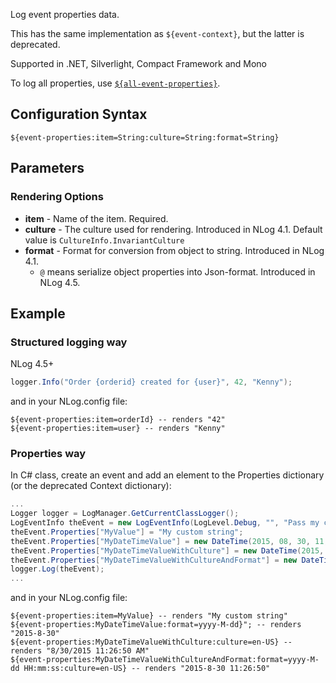 Log event properties data. 

This has the same implementation as `${event-context}`, but the latter is deprecated. 

Supported in .NET, Silverlight, Compact Framework and Mono

To log all properties, use [`${all-event-properties}`](All-Event-Properties-Layout-Renderer).

## Configuration Syntax
```
${event-properties:item=String:culture=String:format=String}
```

## Parameters
### Rendering Options
* **item** - Name of the item. Required.
* **culture** - The culture used for rendering. Introduced in NLog 4.1. Default value is `CultureInfo.InvariantCulture`
* **format** - Format for conversion from object to string. Introduced in NLog 4.1. 
  * `@` means serialize object properties into Json-format. Introduced in NLog 4.5.


## Example

### Structured logging way

NLog 4.5+

```c#
logger.Info("Order {orderid} created for {user}", 42, "Kenny");
```

and in your NLog.config file:

```
${event-properties:item=orderId} -- renders "42"
${event-properties:item=user} -- renders "Kenny"
```

### Properties way

In C# class, create an event and add an element to the Properties dictionary (or the deprecated Context dictionary):
```csharp
...
Logger logger = LogManager.GetCurrentClassLogger();
LogEventInfo theEvent = new LogEventInfo(LogLevel.Debug, "", "Pass my custom value");
theEvent.Properties["MyValue"] = "My custom string";
theEvent.Properties["MyDateTimeValue"] = new DateTime(2015, 08, 30, 11, 26, 50);
theEvent.Properties["MyDateTimeValueWithCulture"] = new DateTime(2015, 08, 30, 11, 26, 50);
theEvent.Properties["MyDateTimeValueWithCultureAndFormat"] = new DateTime(2015, 08, 30, 11, 26, 50);
logger.Log(theEvent);
...
```

and in your NLog.config file:

```
${event-properties:item=MyValue} -- renders "My custom string"
${event-properties:MyDateTimeValue:format=yyyy-M-dd}"; -- renders "2015-8-30"
${event-properties:MyDateTimeValueWithCulture:culture=en-US} -- renders "8/30/2015 11:26:50 AM"
${event-properties:MyDateTimeValueWithCultureAndFormat:format=yyyy-M-dd HH:mm:ss:culture=en-US} -- renders "2015-8-30 11:26:50"
```